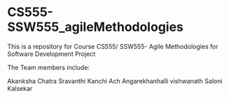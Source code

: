 # CS555-SSW555_agileMethodologies
This is a repository for Course CS555/ SSW555- Agile Methodologies for Software Development Project


The Team members include:

Akanksha Chatra 
Sravanthi Kanchi
Ach Angarekhanhalli vishwanath
Saloni Kalsekar

